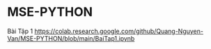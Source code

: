 # MSE-PYTHON
Bài Tập 1
https://colab.research.google.com/github/Quang-Nguyen-Van/MSE-PYTHON/blob/main/BaiTap1.ipynb

